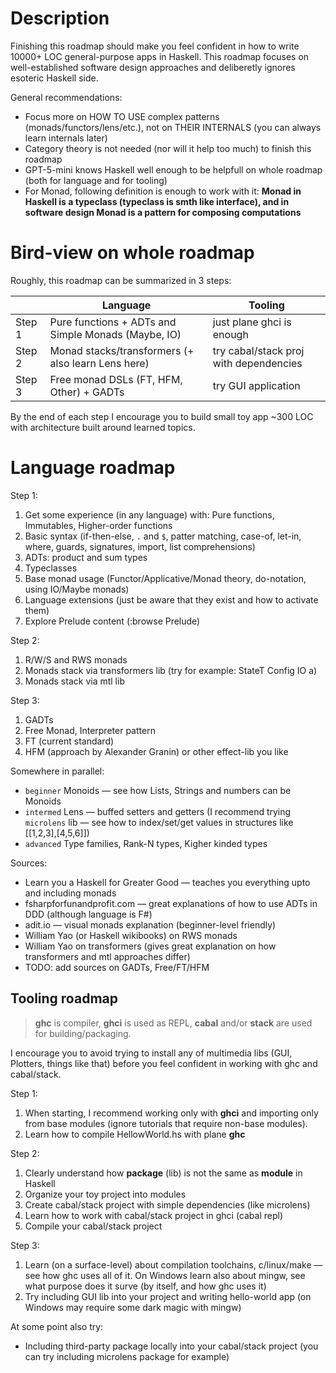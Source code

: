 # Description

Finishing this roadmap should make you feel confident in how to write 10000+ LOC general-purpose apps in Haskell.
This roadmap focuses on well-established software design approaches and deliberetly ignores esoteric Haskell side.

General recommendations:
* Focus more on HOW TO USE complex patterns (monads/functors/lens/etc.), not on THEIR INTERNALS (you can always learn internals later)
* Category theory is not needed (nor will it help too much) to finish this roadmap
* GPT-5-mini knows Haskell well enough to be helpfull on whole roadmap (both for language and for tooling)
* For Monad, following definition is enough to work with it:
  **Monad in Haskell is a typeclass (typeclass is smth like interface), and in software design Monad is a pattern for composing computations**

# Bird-view on whole roadmap

Roughly, this roadmap can be summarized in 3 steps:

|   |Language|Tooling|
|---|---|---|
|Step 1| Pure functions + ADTs and Simple Monads (Maybe, IO)	| just plane ghci is enough					|
|Step 2| Monad stacks/transformers (+ also learn Lens here)		| try cabal/stack proj with dependencies	|
|Step 3| Free monad DSLs (FT, HFM, Other) + GADTs				| try GUI application						|

By the end of each step I encourage you to build small toy app ~300 LOC with architecture built around learned topics.

# Language roadmap

Step 1:
1. Get some experience (in any language) with: Pure functions, Immutables, Higher-order functions
2. Basic syntax (if-then-else, `.` and `$`, patter matching, case-of, let-in, where, guards, signatures, import, list comprehensions)
3. ADTs: product and sum types
4. Typeclasses
5. Base monad usage (Functor/Applicative/Monad theory, do-notation, using IO/Maybe monads)
6. Language extensions (just be aware that they exist and how to activate them)
7. Explore Prelude content (:browse Prelude)

Step 2:
1. R/W/S and RWS monads
2. Monads stack via transformers lib (try for example: StateT Config IO a)
3. Monads stack via mtl lib

Step 3:
1. GADTs
2. Free Monad, Interpreter pattern
3. FT (current standard)
4. HFM (approach by Alexander Granin) or other effect-lib you like

Somewhere in parallel:
* `beginner` Monoids — see how Lists, Strings and numbers can be Monoids 
* `intermed` Lens — buffed setters and getters (I recommend trying `microlens` lib — see how to index/set/get values in structures like [[1,2,3],[4,5,6]])
* `advanced` Type families, Rank-N types, Kigher kinded types

Sources:
* Learn you a Haskell for Greater Good — teaches you everything upto and including monads
* fsharpforfunandprofit.com — great explanations of how to use ADTs in DDD (although language is F#)
* adit.io — visual monads explanation (beginner-level friendly)
* William Yao (or Haskell wikibooks) on RWS monads
* William Yao on transformers (gives great explanation on how transformers and mtl approaches differ)
* TODO: add sources on GADTs, Free/FT/HFM

## Tooling roadmap

> **ghc** is compiler, **ghci** is used as REPL, **cabal** and/or **stack** are used for building/packaging.

I encourage you to avoid trying to install any of multimedia libs (GUI, Plotters, things like that) before you feel confident in working with ghc and cabal/stack.

Step 1:
1. When starting, I recommend working only with **ghci** and importing only from base modules (ignore tutorials that require non-base modules).
2. Learn how to compile HellowWorld.hs with plane **ghc**

Step 2:
1. Clearly understand how **package** (lib) is not the same as **module** in Haskell 
2. Organize your toy project into modules
3. Create cabal/stack project with simple dependencies (like microlens)
4. Learn how to work with cabal/stack project in ghci (cabal repl)
5. Compile your cabal/stack project

Step 3:
1. Learn (on a surface-level) about compilation toolchains, c/linux/make — see how ghc uses all of it.
   On Windows learn also about mingw, see what purpose does it surve (by itself, and how ghc uses it)
2. Try including GUI lib into your project and writing hello-world app (on Windows may require some dark magic with mingw)

At some point also try:
* Including third-party package locally into your cabal/stack project (you can try including microlens package for example)

